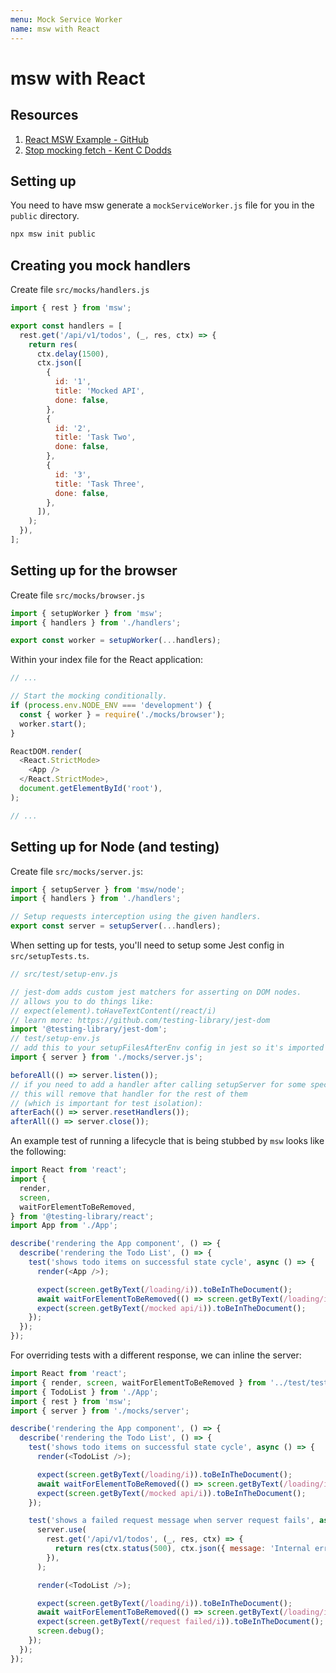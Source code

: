 ```yaml
---
menu: Mock Service Worker
name: msw with React
---
```


# msw with React

## Resources

1. [React MSW Example - GitHub](https://github.com/mswjs/examples/tree/master/examples/rest-react)
2. [Stop mocking fetch - Kent C Dodds](https://kentcdodds.com/blog/stop-mocking-fetch)

## Setting up

You need to have msw generate a `mockServiceWorker.js` file for you in the `public` directory.

```s
npx msw init public
```

## Creating you mock handlers

Create file `src/mocks/handlers.js`

```js
import { rest } from 'msw';

export const handlers = [
  rest.get('/api/v1/todos', (_, res, ctx) => {
    return res(
      ctx.delay(1500),
      ctx.json([
        {
          id: '1',
          title: 'Mocked API',
          done: false,
        },
        {
          id: '2',
          title: 'Task Two',
          done: false,
        },
        {
          id: '3',
          title: 'Task Three',
          done: false,
        },
      ]),
    );
  }),
];
```

## Setting up for the browser

Create file `src/mocks/browser.js`

```js
import { setupWorker } from 'msw';
import { handlers } from './handlers';

export const worker = setupWorker(...handlers);
```

Within your index file for the React application:

```js
// ...

// Start the mocking conditionally.
if (process.env.NODE_ENV === 'development') {
  const { worker } = require('./mocks/browser');
  worker.start();
}

ReactDOM.render(
  <React.StrictMode>
    <App />
  </React.StrictMode>,
  document.getElementById('root'),
);

// ...
```

## Setting up for Node (and testing)

Create file `src/mocks/server.js`:

```js
import { setupServer } from 'msw/node';
import { handlers } from './handlers';

// Setup requests interception using the given handlers.
export const server = setupServer(...handlers);
```

When setting up for tests, you'll need to setup some Jest config in `src/setupTests.ts`.

```js
// src/test/setup-env.js

// jest-dom adds custom jest matchers for asserting on DOM nodes.
// allows you to do things like:
// expect(element).toHaveTextContent(/react/i)
// learn more: https://github.com/testing-library/jest-dom
import '@testing-library/jest-dom';
// test/setup-env.js
// add this to your setupFilesAfterEnv config in jest so it's imported for every test file
import { server } from './mocks/server.js';

beforeAll(() => server.listen());
// if you need to add a handler after calling setupServer for some specific test
// this will remove that handler for the rest of them
// (which is important for test isolation):
afterEach(() => server.resetHandlers());
afterAll(() => server.close());
```

An example test of running a lifecycle that is being stubbed by `msw` looks like the following:

```js
import React from 'react';
import {
  render,
  screen,
  waitForElementToBeRemoved,
} from '@testing-library/react';
import App from './App';

describe('rendering the App component', () => {
  describe('rendering the Todo List', () => {
    test('shows todo items on successful state cycle', async () => {
      render(<App />);

      expect(screen.getByText(/loading/i)).toBeInTheDocument();
      await waitForElementToBeRemoved(() => screen.getByText(/loading/i));
      expect(screen.getByText(/mocked api/i)).toBeInTheDocument();
    });
  });
});
```

For overriding tests with a different response, we can inline the server:

```js
import React from 'react';
import { render, screen, waitForElementToBeRemoved } from '../test/test-utils';
import { TodoList } from './App';
import { rest } from 'msw';
import { server } from './mocks/server';

describe('rendering the App component', () => {
  describe('rendering the Todo List', () => {
    test('shows todo items on successful state cycle', async () => {
      render(<TodoList />);

      expect(screen.getByText(/loading/i)).toBeInTheDocument();
      await waitForElementToBeRemoved(() => screen.getByText(/loading/i));
      expect(screen.getByText(/mocked api/i)).toBeInTheDocument();
    });

    test('shows a failed request message when server request fails', async () => {
      server.use(
        rest.get('/api/v1/todos', (_, res, ctx) => {
          return res(ctx.status(500), ctx.json({ message: 'Internal error' }));
        }),
      );

      render(<TodoList />);

      expect(screen.getByText(/loading/i)).toBeInTheDocument();
      await waitForElementToBeRemoved(() => screen.getByText(/loading/i));
      expect(screen.getByText(/request failed/i)).toBeInTheDocument();
      screen.debug();
    });
  });
});
```
